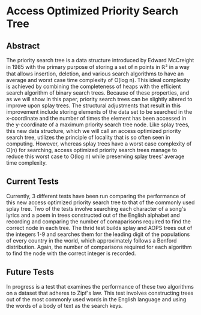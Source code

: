 # Access Optimized Priority Search Tree
## Abstract
The priority search tree is a data structure introduced by Edward McCreight in 1985 with the primary purpose of storing a set of n points in ℝ² in a way that allows insertion, 
deletion, and various search algorithms to have an average and worst case time complexity of O(log n). This ideal complexity is achieved by combining the completeness of heaps 
with the efficient search algorithm of binary search trees. Because of these properties, and as we will show in this paper, priority search trees can be slightly altered to 
improve upon splay trees. The structural adjustments that result in this improvement include storing elements of the data set to be searched in the x-coordinate and the number 
of times the element has been accessed in the y-coordinate of a maximum priority search tree node. Like splay trees, this new data structure, which we will call an access 
optimized priority search tree, utilizes the principle of locality that is so often seen in computing. However, whereas splay trees have a worst case complexity of  O(n) for 
searching, access optimized priority search trees manage to reduce this worst case to O(log n) while preserving splay trees’ average time complexity.

## Current Tests
Currently, 3 different tests have been run comparing the performance of this new access optimized priority search tree to that of the commonly used splay tree. Two of the tests involve searching each character of a song's lyrics and a poem in trees constructed out of the English alphabet and recording and comparing the number of comaparisons required to find the correct node in each tree. The thrid test builds splay and AOPS trees out of the integers 1-9 and searches them for the leading digit of the populations of every country in the world, which approximately follows a Benford distribution. Again, the number of comparisons required for each algorithm to find the node with the correct integer is recorded.

## Future Tests
In progress is a test that examines the performance of these two algorithms on a dataset that adheres to Zipf's law. This test involves constructing trees out of the most commonly used words in the English language and using the words of a body of text as the search keys.
